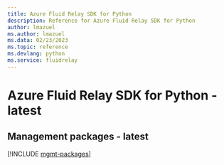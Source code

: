 ```yaml
---
title: Azure Fluid Relay SDK for Python
description: Reference for Azure Fluid Relay SDK for Python
author: lmazuel
ms.author: lmazuel
ms.data: 02/23/2023
ms.topic: reference
ms.devlang: python
ms.service: fluidrelay
---
```

# Azure Fluid Relay SDK for Python - latest

## Management packages - latest
[!INCLUDE [mgmt-packages](fluid-relay-mgmt-index.md)]